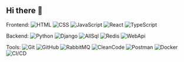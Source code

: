 ## Hi there 👋

<!--
**Farhan2025-programmer/Farhan2025-programmer** is a ✨ _special_ ✨ repository because its `README.md` (this file) appears on your GitHub profile.

Here are some ideas to get you started:

- 🔭 I’m currently working on ...
- 🌱 I’m currently learning ...
- 👯 I’m looking to collaborate on ...
- 🤔 I’m looking for help with ...
- 💬 Ask me about ...
- 📫 How to reach me: ...
- 😄 Pronouns: ...
- ⚡ Fun fact: ...
-->

Frontend:
![HTML](https://static.vecteezy.com/system/resources/previews/001/416/705/non_2x/html5-emblem-orange-shield-and-white-text-vector.jpg)
![CSS](https://upload.wikimedia.org/wikipedia/commons/thumb/d/d5/CSS3_logo_and_wordmark.svg/1200px-CSS3_logo_and_wordmark.svg.png)
![JavaScript](https://encrypted-tbn0.gstatic.com/images?q=tbn:ANd9GcSSZLl9bH2r01eXsfUNCY2PTrhsB7Yzxt9wJA&s)
![React](https://images.icon-icons.com/2415/PNG/512/react_original_wordmark_logo_icon_146375.png)
![TypeScript](https://images.icon-icons.com/2415/PNG/512/typescript_plain_logo_icon_146316.png)

Backend:
![Python](https://www.citypng.com/public/uploads/preview/hd-python-logo-symbol-transparent-png-735811696257415dbkifcuokn.png)
![Django](https://img.favpng.com/20/6/19/django-python-computer-icons-logo-portable-network-graphics-png-favpng-fmTDmunynSK52axsEWGWJeDad.jpg)
![AllSql](https://png.pngtree.com/png-vector/20240103/ourmid/pngtree-uiux-app-logo-design-iconic-sql-database-business-png-image_11049889.png)
![Redis](https://logowik.com/content/uploads/images/redis.jpg)
![WebApi](https://static.vecteezy.com/system/resources/previews/049/439/956/non_2x/cloud-api-icon-logo-set-vector.jpg)

Tools:
![Git](https://images.seeklogo.com/logo-png/27/2/git-logo-png_seeklogo-273181.png)
![GitHub](https://1000logos.net/wp-content/uploads/2021/05/GitHub-logo.png)
![RabbitMQ](https://download.logo.wine/logo/RabbitMQ/RabbitMQ-Logo.wine.png)
![CleanCode](https://cdn.dribbble.com/userupload/42144632/file/original-d2b9224c3d4fa5f22ab0708458ebeb28.png)
![Postman](https://logowik.com/content/uploads/images/postman-api-platform6643.logowik.com.webp)
![Docker](https://encrypted-tbn0.gstatic.com/images?q=tbn:ANd9GcRa8wCkdGJcoPhl2_uUDKA2EdHWbV8sUhTUgA&s)
![CI/CD](https://blog.cloudhm.co.th/wp-content/uploads/2021/03/ci-cd.png)
